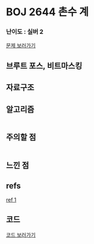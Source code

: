 
# BOJ 2644 촌수 계
 
### 난이도 : 실버 2
[문제 보러가기](https://www.acmicpc.net/problem/2644)
  
## 브루트 포스, 비트마스킹


## 자료구조

## 알고리즘

```c++

```


## 주의할 점
```c++

```

## 느낀 점

## refs
[ref 1](https://velog.io/@mrbartrns/알고리즘-프로그래머스-양궁대회-python)

## 코드
[코드 보러가기](./boj2644.cpp)